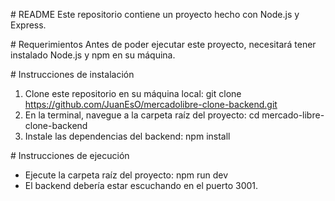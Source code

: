 # README
Este repositorio contiene un proyecto hecho con Node.js y Express.

# Requerimientos
Antes de poder ejecutar este proyecto, necesitará tener instalado Node.js y npm en su máquina.

# Instrucciones de instalación
1. Clone este repositorio en su máquina local: git clone https://github.com/JuanEsO/mercadolibre-clone-backend.git
2. En la terminal, navegue a la carpeta raíz del proyecto: cd mercado-libre-clone-backend
3. Instale las dependencias del backend: npm install


# Instrucciones de ejecución
- Ejecute la carpeta raíz del proyecto: npm run dev
- El backend debería estar escuchando en el puerto 3001.
